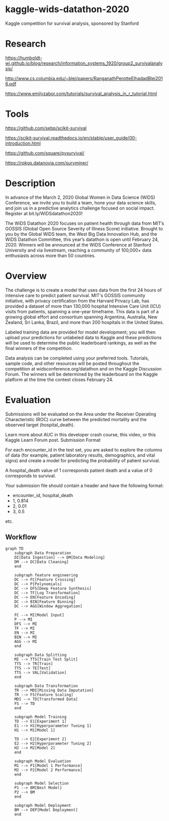 # kaggle-wids-datathon-2020
Kaggle competition for survival analysis, sponsored by Stanford


# Research

https://humboldt-wi.github.io/blog/research/information_systems_1920/group2_survivalanalysis/

http://www.cs.columbia.edu/~blei/papers/RanganathPerotteElhadadBlei2016.pdf

https://www.emilyzabor.com/tutorials/survival_analysis_in_r_tutorial.html

# Tools

https://github.com/sebp/scikit-survival

https://scikit-survival.readthedocs.io/en/stable/user_guide/00-introduction.html

https://github.com/square/pysurvival/

https://rpkgs.datanovia.com/survminer/


# Description

In advance of the March 2, 2020 Global Women in Data Science (WiDS) Conference, we invite you to build a team, hone your data science skills, and join us in a predictive analytics challenge focused on social impact. Register at bit.ly/WiDSdatathon2020!

The WiDS Datathon 2020 focuses on patient health through data from MIT’s GOSSIS (Global Open Source Severity of Illness Score) initiative. Brought to you by the Global WiDS team, the West Big Data Innovation Hub, and the WiDS Datathon Committee, this year’s datathon is open until February 24, 2020. Winners will be announced at the WiDS Conference at Stanford University and via livestream, reaching a community of 100,000+ data enthusiasts across more than 50 countries.

# Overview

The challenge is to create a model that uses data from the first 24 hours of intensive care to predict patient survival. MIT's GOSSIS community initiative, with privacy certification from the Harvard Privacy Lab, has provided a dataset of more than 130,000 hospital Intensive Care Unit (ICU) visits from patients, spanning a one-year timeframe. This data is part of a growing global effort and consortium spanning Argentina, Australia, New Zealand, Sri Lanka, Brazil, and more than 200 hospitals in the United States.

Labeled training data are provided for model development; you will then upload your predictions for unlabeled data to Kaggle and these predictions will be used to determine the public leaderboard rankings, as well as the final winners of the competition.

Data analysis can be completed using your preferred tools. Tutorials, sample code, and other resources will be posted throughout the competition at widsconference.org/datathon and on the Kaggle Discussion Forum. The winners will be determined by the leaderboard on the Kaggle platform at the time the contest closes February 24.

# Evaluation

Submissions will be evaluated on the Area under the Receiver Operating Characteristic (ROC) curve between the predicted mortality and the observed target (hospital_death).

Learn more about AUC in this developer crash course, this video, or this Kaggle Learn Forum post.
Submission Format

For each encounter_id in the test set, you are asked to explore the columns of data (for example, patient laboratory results, demographics, and vital signs) and create a model for predicting the probability of patient survival.

A hospital_death value of 1 corresponds patient death and a value of 0 corresponds to survival.

Your submission file should contain a header and have the following format:
* encounter_id, hospital_death
* 1, 0.814
* 2, 0.01
* 3, 0.5

etc.

## Workflow

```mermaid
graph TD
    subgraph Data Preparation
    DI[Data Ingestion] --> DM[Data Modeling]
    DM --> DC[Data Cleaning]
    end

    subgraph feature engineering
    DC --> FC[Feature Crossing]
    DC --> P[Polynomials]
    DC --> DFS[Deep Feature Synthesis]
    DC --> TF[Log Transformation]
    DC --> EN[Feature Encoding]
    DC --> BIN[Feature Binning]
    DC --> AGG[Window Aggregation]
    
    FC --> MI[Model Input]
    P --> MI
    DFS --> MI
    TF --> MI
    EN --> MI
    BIN --> MI
    AGG --> MI
    end

    subgraph Data Splitting
    MI --> TTS[Train Test Split]
    TTS --> TR[Train]
    TTS --> TE[Test]
    TTS --> VAL[Validation]
    end

    subgraph Data Transformation
    TR --> MDI[Missing Data Imputation]
    TR --> FS[Feature Scaling]
    MDI --> TD[Transformed Data]
    FS --> TD
    end
    
    subgraph Model Training
    TD --> E1[Experiment 1]
    E1 --> H1[Hyperparameter Tuning 1]
    H1 --> M1[Model 1]

    TD --> E2[Experiment 2]
    E2 --> H2[Hyperparameter Tuning 2]
    H2 --> M2[Model 2]
    end

    subgraph Model Evaluation
    M1 --> P1[Model 1 Performance]
    M2 --> P2[Model 2 Performance]
    end

    subgraph Model Selection
    P1 --> BM[Best Model]
    P2 --> BM
    end

    subgraph Model Deployment
    BM --> DEP[Model Deployment]
    end
```